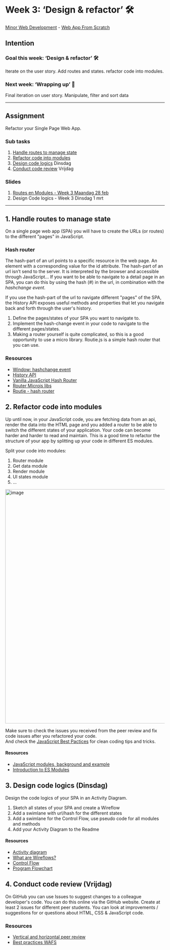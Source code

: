 # Week 3: ‘Design & refactor’ 🛠

[Minor Web Development](https://github.com/cmda-minor-web/) - [Web App From Scratch](https://github.com/cmda-minor-web/web-app-from-scratch-2122)

## Intention

### Goal this week: ‘Design & refactor’ 🛠

Iterate on the user story. Add routes and states. refactor code into modules.

### Next week: ‘Wrapping up’ 🎁

Final iteration on user story. Manipulate, filter and sort data

---

## Assignment

Refactor your Single Page Web App.

### Sub tasks

1. [Handle routes to manage state](#1-handle-routes-to-manage-state)
2. [Refactor code into modules](#2-refactor-code-into-modules)
3. [Design code logics](#3-design-code-logics-dinsdag) Dinsdag
4. [Conduct code review](#4-conduct-code-review-vrijdag) Vrijdag


### Slides

1. [Routes en Modules - Week 3 Maandag 28 feb](WAFS-W3-01-Refactor.pdf)
2. Design Code logics - Week 3 Dinsdag 1 mrt

--- 

## 1. Handle routes to manage state 

On a single page web app (SPA) you will have to create the URLs (or routes) to the different "pages" in JavaScript. 

### Hash router

The hash-part of an url points to a specific resource in the web page. An element with a corresponding value for the id attribute. The hash-part of an url isn’t send to the server. It is interpreted by the browser and accessible through JavaScript... If you want to be able to navigate to a detail page in an SPA, you can do this by using the hash (#) in the url, in combination with the _hashchange event_.

If you use the hash-part of the url to navigate different "pages" of the SPA, the History API exposes useful methods and properties that let you navigate back and forth through the user's history.

1. Define the pages/states of your SPA you want to navigate to.  
2. Implement the hash-change event in your code to navigate to the different pages/states.
3. Making a router yourself is quite complicated, so this is a good opportunity to use a micro library. Routie.js is a simple hash router that you can use.

### Resources

- [Window: hashchange event](https://developer.mozilla.org/en-US/docs/Web/API/Window/hashchange_event)
- [History API](https://developer.mozilla.org/en-US/docs/Web/API/History_API)
- [Vanilla JavaScript Hash Router](https://dev.to/aminnairi/a-router-without-a-web-server-in-vanilla-javascript-3bmg)  
- [Router Microjs libs](http://microjs.com/#router)
- [Routie - hash router](http://projects.jga.me/routie/)  



## 2. Refactor code into modules 

Up until now, in your JavaScript code, you are fetching data from an api, render the data into the HTML page and you added a router to be able to switch the different states of your application. Your code can become harder and harder to read and maintain. This is a good time to refactor the structure of your app by splitting up your code in different ES modules. 

Split your code into modules:
1. Router module
2. Get data module
3. Render module
4. UI states module
5. ... 

<img width="738" alt="image" src="https://user-images.githubusercontent.com/1391509/155955513-c87f78a1-3c59-4ddf-bf8b-539fdc4cf2a1.png">

Make sure to check the issues you received from the peer review and fix code issues after you refactored your code.    
And check the [JavaScript Best Pactices](https://github.com/cmda-minor-web/best-practices/blob/master/javascript.md) for clean coding tips and tricks.

#### Resources

- [JavaScript modules, background and example](https://developer.mozilla.org/en-US/docs/Web/JavaScript/Guide/Modules)
- [Introduction to ES Modules](https://flaviocopes.com/es-modules/)    


## 3. Design code logics (Dinsdag)

Design the code logics of your SPA in an Activity Diagram.

<!-- Activity Diagram - Wireflow - Control flow - Swimlanes -->


1. Sketch all states of your SPA and create a Wireflow
2. Add a swimlane with url/hash for the different states
3. Add a swimlane for the Control Flow, use pseudo code for all modules and methods 
4. Add your Activity Diagram to the Readme


#### Resources

- [Activity diagram](http://agilemodeling.com/style/activityDiagram.htm)
- [What are Wireflows?](https://app.uxcel.com/courses/designing-wireframes/what-are-wireflows-804)
- [Control Flow](https://en.wikipedia.org/wiki/Control_flow)
- [Program Flowchart](https://www.edrawsoft.com/flowchart/program-flowchart-definition.html)


## 4. Conduct code review (Vrijdag)

On GitHub you can use Issues to suggest changes to a colleague developer's code. You can do this online via the GitHub website.
Create at least 2 issues for different peer students. You can look at improvements / suggestions for or questions about HTML, CSS & JavaScript code.

### Resources

- [Vertical and horizontal peer review](https://github.com/cmda-minor-web/web-app-from-scratch-2122/blob/main/course/peer-review-1.md)
- [Best practices WAFS](https://github.com/cmda-minor-web/best-practices/blob/master/web-app-from-scratch.md)


